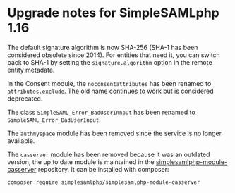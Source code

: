 Upgrade notes for SimpleSAMLphp 1.16
====================================

The default signature algorithm is now SHA-256 (SHA-1 has been considered
obsolete since 2014). For entities that need it, you can switch back to
SHA-1 by setting the `signature.algorithm` option in the remote entity
metadata.

In the Consent module, the `noconsentattributes` has been renamed to
`attributes.exclude`. The old name continues to work but is considered
deprecated.

The class `SimpleSAML_Error_BadUserInnput` has been renamed to
`SimpleSAML_Error_BadUserInput`.

The `authmyspace` module has been removed since the service is no longer
available. 

The `casserver` module has been removed because it was an outdated version,
the up to date module is maintained in the
[simplesamlphp-module-casserver](https://github.com/simplesamlphp/simplesamlphp-module-casserver)
repository. It can be installed with composer:
```
composer require simplesamlphp/simplesamlphp-module-casserver
```
